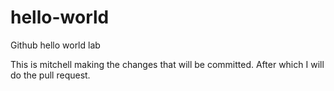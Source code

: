 # hello-world
Github hello world lab

This is mitchell making the changes that will be committed. After which I will do the pull request. 